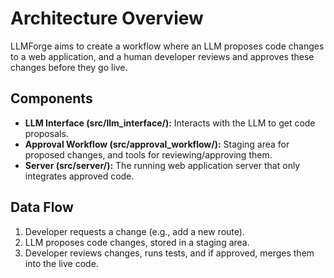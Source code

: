 # Architecture Overview

LLMForge aims to create a workflow where an LLM proposes code changes to a web application, and a human developer reviews and approves these changes before they go live.

## Components

- **LLM Interface (src/llm_interface/):** Interacts with the LLM to get code proposals.
- **Approval Workflow (src/approval_workflow/):** Staging area for proposed changes, and tools for reviewing/approving them.
- **Server (src/server/):** The running web application server that only integrates approved code.

## Data Flow

1. Developer requests a change (e.g., add a new route).
2. LLM proposes code changes, stored in a staging area.
3. Developer reviews changes, runs tests, and if approved, merges them into the live code.
